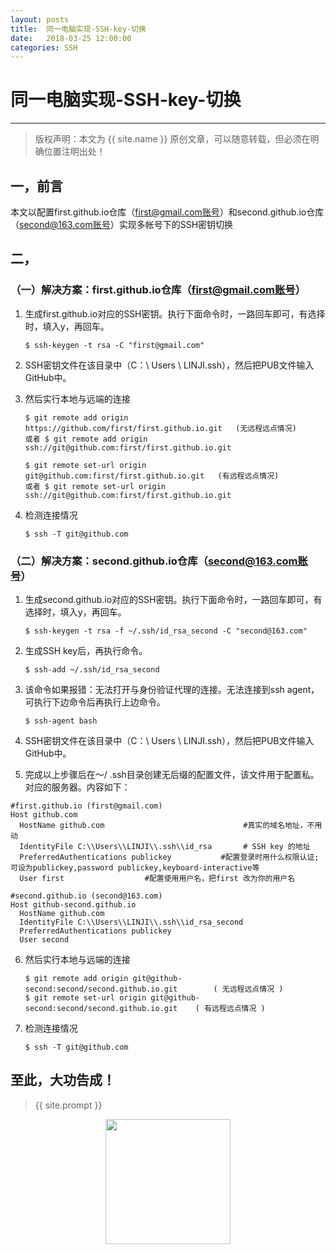 ```yaml
---     
layout: posts         
title:  同一电脑实现-SSH-key-切换
date:   2018-03-25 12:00:00
categories: SSH
---
```

# 同一电脑实现-SSH-key-切换

***
> 版权声明：本文为 {{ site.name }} 原创文章，可以随意转载，但必须在明确位置注明出处！

## 一，前言

本文以配置first.github.io仓库（first@gmail.com账号）和second.github.io仓库（second@163.com账号）实现多帐号下的SSH密钥切换

## 二，

### （一）解决方案：first.github.io仓库（first@gmail.com账号）

1. 生成first.github.io对应的SSH密钥。执行下面命令时，一路回车即可，有选择时，填入y，再回车。

	```
	$ ssh-keygen -t rsa -C "first@gmail.com" 
	```

2. SSH密钥文件在该目录中（C：\ Users \ LINJI.ssh），然后把PUB文件输入GitHub中。

3. 然后实行本地与远端的连接

	```
	$ git remote add origin https://github.com/first/first.github.io.git   (无远程远点情况)
	或者 $ git remote add origin ssh://git@github.com:first/first.github.io.git 
	```

	```
	$ git remote set-url origin git@github.com:first/first.github.io.git   (有远程远点情况) 
	或者 $ git remote set-url origin ssh://git@github.com:first/first.github.io.git
	```
	
4. 检测连接情况

	```
	$ ssh -T git@github.com  
	```

### （二）解决方案：second.github.io仓库（second@163.com账号）

1. 生成second.github.io对应的SSH密钥。执行下面命令时，一路回车即可，有选择时，填入y，再回车。

	```
	$ ssh-keygen -t rsa -f ~/.ssh/id_rsa_second -C "second@163.com" 
	```

2. 生成SSH key后，再执行命令。

	```
	$ ssh-add ~/.ssh/id_rsa_second
	```

3. 该命令如果报错：无法打开与身份验证代理的连接。无法连接到ssh agent，可执行下边命令后再执行上边命令。

	```
	$ ssh-agent bash
	```

4. SSH密钥文件在该目录中（C：\ Users \ LINJI.ssh），然后把PUB文件输入GitHub中。

5. 完成以上步骤后在〜/ .ssh目录创建无后缀的配置文件，该文件用于配置私。对应的服务器。内容如下：

  ```
  #first.github.io (first@gmail.com)        
  Host github.com                                       
  	HostName github.com                               #真实的域名地址，不用动         
  	IdentityFile C:\\Users\\LINJI\\.ssh\\id_rsa       # SSH key 的地址     
  	PreferredAuthentications publickey           #配置登录时用什么权限认证;可设为publickey,password publickey,keyboard-interactive等                 
  	User first                  #配置使用用户名，把first 改为你的用户名  
      
  #second.github.io (second@163.com)       
  Host github-second.github.io      
  	HostName github.com      
  	IdentityFile C:\\Users\\LINJI\\.ssh\\id_rsa_second       
  	PreferredAuthentications publickey       
  	User second
  ```

6. 然后实行本地与远端的连接

	```
	$ git remote add origin git@github-second:second/second.github.io.git        ( 无远程远点情况 )
	$ git remote set-url origin git@github-second:second/second.github.io.git    ( 有远程远点情况 )
	```

7. 检测连接情况

	```
	$ ssh -T git@github.com
	```

## 至此，大功告成！

> {{ site.prompt }}

<div  align="center">
<img src="https://rengui520.github.io/images/wechart.jpg" width = "200" height = "200"/>
